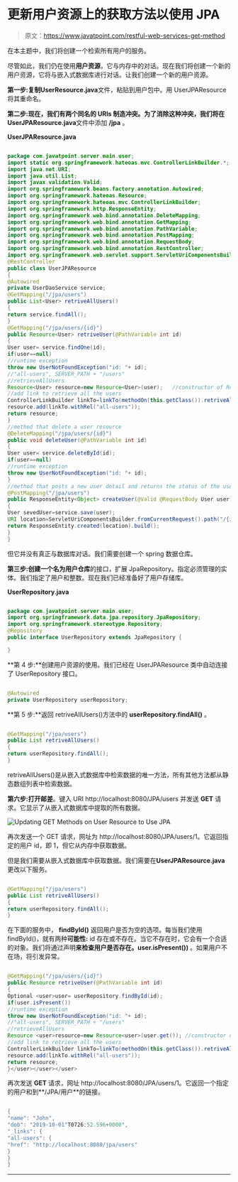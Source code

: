 # 更新用户资源上的获取方法以使用 JPA

> 原文：<https://www.javatpoint.com/restful-web-services-get-method>

在本主题中，我们将创建一个检索所有用户的服务。

尽管如此，我们仍在使用**用户资源**，它与内存中的对话。现在我们将创建一个新的用户资源，它将与嵌入式数据库进行对话。让我们创建一个新的用户资源。

**第一步:**复制**UserResource.java**文件，粘贴到用户包中。用 UserJPAResource 将其重命名。

**第二步:**现在，我们有两个同名的 URIs 制造冲突。为了消除这种冲突，我们将在**UserJPAResource.java**文件中添加 **/jpa** 。

**UserJPAResource.java**

```java

package com.javatpoint.server.main.user;
import static org.springframework.hateoas.mvc.ControllerLinkBuilder.*;
import java.net.URI;
import java.util.List;
import javax.validation.Valid;
import org.springframework.beans.factory.annotation.Autowired;
import org.springframework.hateoas.Resource;
import org.springframework.hateoas.mvc.ControllerLinkBuilder;
import org.springframework.http.ResponseEntity;
import org.springframework.web.bind.annotation.DeleteMapping;
import org.springframework.web.bind.annotation.GetMapping;
import org.springframework.web.bind.annotation.PathVariable;
import org.springframework.web.bind.annotation.PostMapping;
import org.springframework.web.bind.annotation.RequestBody;
import org.springframework.web.bind.annotation.RestController;
import org.springframework.web.servlet.support.ServletUriComponentsBuilder;
@RestController
public class UserJPAResource 
{
@Autowired
private UserDaoService service;
@GetMapping("/jpa/users")
public List<User> retriveAllUsers()
{
return service.findAll();
}
@GetMapping("/jpa/users/{id}")
public Resource<User> retriveUser(@PathVariable int id)
{
User user= service.findOne(id);
if(user==null)
//runtime exception
throw new UserNotFoundException("id: "+ id);
//"all-users", SERVER_PATH + "/users"
//retrieveAllUsers
Resource<User> resource=new Resource<User>(user);	//constructor of Resource class
//add link to retrieve all the users
ControllerLinkBuilder linkTo=linkTo(methodOn(this.getClass()).retriveAllUsers());
resource.add(linkTo.withRel("all-users"));
return resource;
}
//method that delete a user resource
@DeleteMapping("/jpa/users/{id}")
public void deleteUser(@PathVariable int id)
{
User user= service.deleteById(id);
if(user==null)
//runtime exception
throw new UserNotFoundException("id: "+ id);
}
//method that posts a new user detail and returns the status of the user resource
@PostMapping("/jpa/users")
public ResponseEntity<Object> createUser(@Valid @RequestBody User user)	
{
User sevedUser=service.save(user);	
URI location=ServletUriComponentsBuilder.fromCurrentRequest().path("/{id}").buildAndExpand(sevedUser.getId()).toUri();
return ResponseEntity.created(location).build();
}
}

```

但它并没有真正与数据库对话。我们需要创建一个 spring 数据仓库。

**第三步:**创建一个名为**用户仓库**的接口，扩展 JpaRepository。指定必须管理的实体。我们指定了用户和整数。现在我们已经准备好了用户存储库。

**UserRepository.java**

```java

package com.javatpoint.server.main.user;
import org.springframework.data.jpa.repository.JpaRepository;
import org.springframework.stereotype.Repository;
@Repository
public interface UserRepository extends JpaRepository {

} 
```

**第 4 步:**创建用户资源的使用。我们已经在 UserJPAResource 类中自动连接了 UserRepository 接口。

```java

@Autowired
private UserRepository userRepository;

```

**第 5 步:**返回 retriveAllUsers()方法中的 **userRepository.findAll()** 。

```java

@GetMapping("/jpa/users")
public List retriveAllUsers()
{
return userRepository.findAll();
} 
```

retriveAllUsers()是从嵌入式数据库中检索数据的唯一方法，所有其他方法都从静态数组列表中检索数据。

**第六步:**打开**邮差**。键入 URI http://localhost:8080/JPA/users 并发送 **GET** 请求。它显示了从嵌入式数据库中提取的所有数据。

![Updating GET Methods on User Resource to Use JPA](../img/93af0643a2b65dd0fdb18ee49600d79b.png)

再次发送一个 GET 请求，网址为 http://localhost:8080/JPA/users/1。它返回指定的用户 id，即 1，但它从内存中获取数据。

但是我们需要从嵌入式数据库中获取数据。我们需要在**UserJPAResource.java**更改以下服务。

```java

@GetMapping("/jpa/users")
public List retriveAllUsers()
{
return userRepository.findAll();
} 
```

在下面的服务中， **findById()** 返回用户是否为空的选项。每当我们使用 findById()，就有两种**可能性:** id 存在或不存在。当它不存在时，它会有一个合适的对象。我们将通过声明**来检查用户是否存在。user.isPresent())** 。如果用户不在场，将引发异常。

```java

@GetMapping("/jpa/users/{id}")
public Resource retriveUser(@PathVariable int id)
{
Optional <user>user= userRepository.findById(id);
if(user.isPresent())
//runtime exception
throw new UserNotFoundException("id: "+ id);
//"all-users", SERVER_PATH + "/users"
//retrieveAllUsers
Resource <user>resource=new Resource<user>(user.get());	//constructor of Resource class
//add link to retrieve all the users
ControllerLinkBuilder linkTo=linkTo(methodOn(this.getClass()).retriveAllUsers());
resource.add(linkTo.withRel("all-users"));
return resource;
}</user></user></user> 
```

再次发送 **GET** 请求，网址 http://localhost:8080/JPA/users/1。它返回一个指定的用户和到**/JPA/用户**的链接。

```java

{
"name": "John",
"dob": "2019-10-01"T0726:52.596+0000",
"_links": {
"all-users": {
"href": "http://localhost:8080/jpa/users"
}
}
}

```

* * *